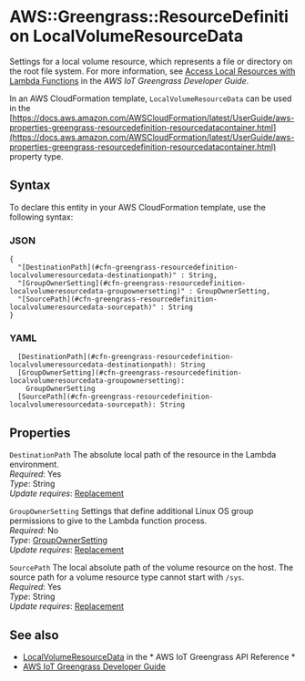 # AWS::Greengrass::ResourceDefinition LocalVolumeResourceData<a name="aws-properties-greengrass-resourcedefinition-localvolumeresourcedata"></a>

<a name="aws-properties-greengrass-resourcedefinition-localvolumeresourcedata-description"></a>Settings for a local volume resource, which represents a file or directory on the root file system\. For more information, see [Access Local Resources with Lambda Functions](https://docs.aws.amazon.com/greengrass/latest/developerguide/access-local-resources.html) in the *AWS IoT Greengrass Developer Guide*\.

<a name="aws-properties-greengrass-resourcedefinition-localvolumeresourcedata-inheritance"></a> In an AWS CloudFormation template, `LocalVolumeResourceData` can be used in the [https://docs.aws.amazon.com/AWSCloudFormation/latest/UserGuide/aws-properties-greengrass-resourcedefinition-resourcedatacontainer.html](https://docs.aws.amazon.com/AWSCloudFormation/latest/UserGuide/aws-properties-greengrass-resourcedefinition-resourcedatacontainer.html) property type\.

## Syntax<a name="aws-properties-greengrass-resourcedefinition-localvolumeresourcedata-syntax"></a>

To declare this entity in your AWS CloudFormation template, use the following syntax:

### JSON<a name="aws-properties-greengrass-resourcedefinition-localvolumeresourcedata-syntax.json"></a>

```
{
  "[DestinationPath](#cfn-greengrass-resourcedefinition-localvolumeresourcedata-destinationpath)" : String,
  "[GroupOwnerSetting](#cfn-greengrass-resourcedefinition-localvolumeresourcedata-groupownersetting)" : GroupOwnerSetting,
  "[SourcePath](#cfn-greengrass-resourcedefinition-localvolumeresourcedata-sourcepath)" : String
}
```

### YAML<a name="aws-properties-greengrass-resourcedefinition-localvolumeresourcedata-syntax.yaml"></a>

```
  [DestinationPath](#cfn-greengrass-resourcedefinition-localvolumeresourcedata-destinationpath): String
  [GroupOwnerSetting](#cfn-greengrass-resourcedefinition-localvolumeresourcedata-groupownersetting): 
    GroupOwnerSetting
  [SourcePath](#cfn-greengrass-resourcedefinition-localvolumeresourcedata-sourcepath): String
```

## Properties<a name="aws-properties-greengrass-resourcedefinition-localvolumeresourcedata-properties"></a>

`DestinationPath`  <a name="cfn-greengrass-resourcedefinition-localvolumeresourcedata-destinationpath"></a>
The absolute local path of the resource in the Lambda environment\.  
*Required*: Yes  
*Type*: String  
*Update requires*: [Replacement](https://docs.aws.amazon.com/AWSCloudFormation/latest/UserGuide/using-cfn-updating-stacks-update-behaviors.html#update-replacement)

`GroupOwnerSetting`  <a name="cfn-greengrass-resourcedefinition-localvolumeresourcedata-groupownersetting"></a>
Settings that define additional Linux OS group permissions to give to the Lambda function process\.  
*Required*: No  
*Type*: [GroupOwnerSetting](aws-properties-greengrass-resourcedefinition-groupownersetting.md)  
*Update requires*: [Replacement](https://docs.aws.amazon.com/AWSCloudFormation/latest/UserGuide/using-cfn-updating-stacks-update-behaviors.html#update-replacement)

`SourcePath`  <a name="cfn-greengrass-resourcedefinition-localvolumeresourcedata-sourcepath"></a>
The local absolute path of the volume resource on the host\. The source path for a volume resource type cannot start with `/sys`\.  
*Required*: Yes  
*Type*: String  
*Update requires*: [Replacement](https://docs.aws.amazon.com/AWSCloudFormation/latest/UserGuide/using-cfn-updating-stacks-update-behaviors.html#update-replacement)

## See also<a name="aws-properties-greengrass-resourcedefinition-localvolumeresourcedata--seealso"></a>
+  [LocalVolumeResourceData](https://docs.aws.amazon.com/greengrass/latest/apireference/definitions-localvolumeresourcedata.html) in the * AWS IoT Greengrass API Reference * 
+  [AWS IoT Greengrass Developer Guide](https://docs.aws.amazon.com/greengrass/latest/developerguide/) 